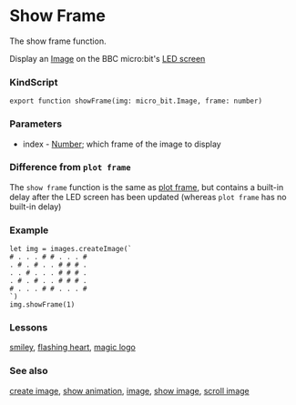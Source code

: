 # Show Frame

The show frame function.

Display an [Image](/microbit/reference/image/image) on the BBC micro:bit's [LED screen](/microbit/device/screen)

### KindScript

```
export function showFrame(img: micro_bit.Image, frame: number)
```

### Parameters

* index - [Number](/microbit/reference/types/number); which frame of the image to display

### Difference from `plot frame`

The `show frame` function is the same as [plot frame](/microbit/reference/image/plot-frame), but contains a built-in delay after the LED screen has been updated (whereas `plot frame` has no built-in delay)

### Example

```
let img = images.createImage(`
# . . . # # . . . #
. # . # . . # # # .
. . # . . . # # # .
. # . # . . # # # .
# . . . # # . . . #
`)
img.showFrame(1)
```

### Lessons

[smiley](/microbit/lessons/smiley), [flashing heart](/microbit/lessons/flashing-heart), [magic logo](/microbit/lessons/magic-logo)

### See also

[create image](/microbit/reference/images/create-image), [show animation](/microbit/reference/basic/show-animation), [image](/microbit/reference/image/image), [show image](/microbit/reference/images/show-image), [scroll image](/microbit/reference/images/scroll-image)

